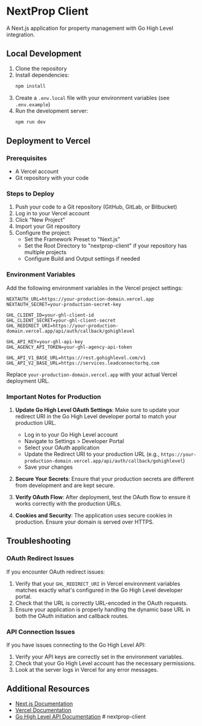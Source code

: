 # NextProp Client

A Next.js application for property management with Go High Level integration.

## Local Development

1. Clone the repository
2. Install dependencies:
   ```bash
   npm install
   ```
3. Create a `.env.local` file with your environment variables (see `.env.example`)
4. Run the development server:
   ```bash
   npm run dev
   ```

## Deployment to Vercel

### Prerequisites

- A Vercel account
- Git repository with your code

### Steps to Deploy

1. Push your code to a Git repository (GitHub, GitLab, or Bitbucket)
2. Log in to your Vercel account
3. Click "New Project"
4. Import your Git repository
5. Configure the project:
   - Set the Framework Preset to "Next.js"
   - Set the Root Directory to "nextprop-client" if your repository has multiple projects
   - Configure Build and Output settings if needed

### Environment Variables

Add the following environment variables in the Vercel project settings:

```
NEXTAUTH_URL=https://your-production-domain.vercel.app
NEXTAUTH_SECRET=your-production-secret-key

GHL_CLIENT_ID=your-ghl-client-id
GHL_CLIENT_SECRET=your-ghl-client-secret
GHL_REDIRECT_URI=https://your-production-domain.vercel.app/api/auth/callback/gohighlevel

GHL_API_KEY=your-ghl-api-key
GHL_AGENCY_API_TOKEN=your-ghl-agency-api-token

GHL_API_V1_BASE_URL=https://rest.gohighlevel.com/v1
GHL_API_V2_BASE_URL=https://services.leadconnectorhq.com
```

Replace `your-production-domain.vercel.app` with your actual Vercel deployment URL.

### Important Notes for Production

1. **Update Go High Level OAuth Settings**: Make sure to update your redirect URI in the Go High Level developer portal to match your production URL.
   - Log in to your Go High Level account
   - Navigate to Settings > Developer Portal
   - Select your OAuth application
   - Update the Redirect URI to your production URL (e.g., `https://your-production-domain.vercel.app/api/auth/callback/gohighlevel`)
   - Save your changes

2. **Secure Your Secrets**: Ensure that your production secrets are different from development and are kept secure.

3. **Verify OAuth Flow**: After deployment, test the OAuth flow to ensure it works correctly with the production URLs.

4. **Cookies and Security**: The application uses secure cookies in production. Ensure your domain is served over HTTPS.

## Troubleshooting

### OAuth Redirect Issues

If you encounter OAuth redirect issues:

1. Verify that your `GHL_REDIRECT_URI` in Vercel environment variables matches exactly what's configured in the Go High Level developer portal.
2. Check that the URL is correctly URL-encoded in the OAuth requests.
3. Ensure your application is properly handling the dynamic base URL in both the OAuth initiation and callback routes.

### API Connection Issues

If you have issues connecting to the Go High Level API:

1. Verify your API keys are correctly set in the environment variables.
2. Check that your Go High Level account has the necessary permissions.
3. Look at the server logs in Vercel for any error messages.

## Additional Resources

- [Next.js Documentation](https://nextjs.org/docs)
- [Vercel Documentation](https://vercel.com/docs)
- [Go High Level API Documentation](https://highlevel.stoplight.io/docs/integrations/) # nextprop-client
